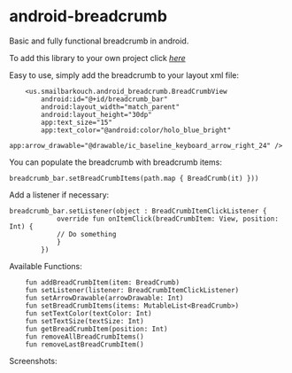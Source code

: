# android-breadcrumb

Basic and fully functional breadcrumb in android.

To add this library to your own project click *[here](https://jitpack.io/#SmailBarkouch/android-breadcrumb)*

Easy to use, simply add the breadcrumb to your layout xml file:

```
    <us.smailbarkouch.android_breadcrumb.BreadCrumbView
        android:id="@+id/breadcrumb_bar"
        android:layout_width="match_parent"
        android:layout_height="30dp"
        app:text_size="15"
        app:text_color="@android:color/holo_blue_bright"
        app:arrow_drawable="@drawable/ic_baseline_keyboard_arrow_right_24" />
```

You can populate the breadcrumb with breadcrumb items:

```
breadcrumb_bar.setBreadCrumbItems(path.map { BreadCrumb(it) }))
```

Add a listener if necessary:

```
breadcrumb_bar.setListener(object : BreadCrumbItemClickListener {
            override fun onItemClick(breadCrumbItem: View, position: Int) {
            // Do something
            }
        })
```

Available Functions:

```
    fun addBreadCrumbItem(item: BreadCrumb) 
    fun setListener(listener: BreadCrumbItemClickListener)
    fun setArrowDrawable(arrowDrawable: Int)
    fun setBreadCrumbItems(items: MutableList<BreadCrumb>) 
    fun setTextColor(textColor: Int)
    fun setTextSize(textSize: Int)
    fun getBreadCrumbItem(position: Int)
    fun removeAllBreadCrumbItems() 
    fun removeLastBreadCrumbItem() 

```

Screenshots:

